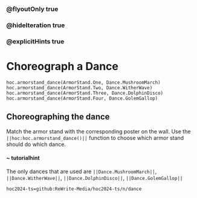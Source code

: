 ### @flyoutOnly true
### @hideIteration true
### @explicitHints true

# Choreograph a Dance

```python-template
hoc.armorstand_dance(ArmorStand.One, Dance.MushroomMarch)
hoc.armorstand_dance(ArmorStand.Two, Dance.WitherWave)
hoc.armorstand_dance(ArmorStand.Three, Dance.DolphinDisco)
hoc.armorstand_dance(ArmorStand.Four, Dance.GolemGallop)
```

## Choreographing the dance
Match the armor stand with the corresponding poster on the wall. Use the ``||hoc:hoc.armorstand_dance()||`` function to choose which armor stand should do which dance.

#### ~ tutorialhint
The only dances that are used are ``||Dance.MushroomMarch||``, ``||Dance.WitherWave||``, ``||Dance.DolphinDisco||``, ``||Dance.GolemGallop||``



```package
hoc2024-ts=github:ReWrite-Media/hoc2024-ts/n/dance
```